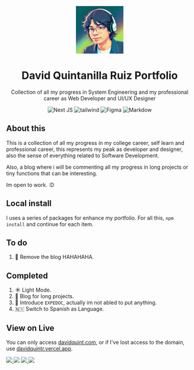 <div align="center">
    <img src="./public/davidquint-photo.png"  width="128px"></img>
    <h1>David Quintanilla Ruiz Portfolio</h1>
    <p>Collection of all my progress in System Engineering and my professional career as Web Developer and UI/UX Designer</p>
</div>


<div align="center">
    <img src="https://img.shields.io/badge/Next-black?style=for-the-badge&logo=next.js&logoColor=white" alt="Next JS">
    <img src="https://img.shields.io/badge/tailwindcss-%2338B2AC.svg?style=for-the-badge&logo=tailwind-css&color=black" alt="tailwind">
    <img src="https://img.shields.io/badge/figma-%23F24E1E.svg?style=for-the-badge&logo=figma&color=black" alt="Figma">
    <img src="https://img.shields.io/badge/markdown-%23000000.svg?style=for-the-badge&logo=markdown&logoColor=white" alt="Markdow">

</div>

## About this

This is a collection of all my progress in my college career, self learn and professional career, this represents my peak as developer and designer, also the sense of everything related to Software Development.

Also, a blog where i will be commenting all my progress in long projects or tiny functions that can be interesting.

Im open to work. :D

## Local install

I uses a series of packages for enhance my portfolio.
For all this, `npm install` and continue for each item.

## To do
1. 📕 Remove the blog HAHAHAHA.


## Completed
1. ☀️ Light Mode.
2. 📕 Blog for long projects.
3. 📘 Introduce `EXPEDOC`, actually im not abled to put anything.
5. 🇳🇮 Switch to Spanish as Language.

## View on Live

You can only access [davidquint.com](http://davidquintr.com/), or if I've lost access to the domain, use [davidquintr.vercel.app](https://davidquintr.vercel.app/).


<div >
    <a href="https://github.com/davidquintr/portfolio/blob/main/LICENSE">
        <img src="https://img.shields.io/badge/License-MIT-orange.svg">
    </a>
    <img src="https://img.shields.io/badge/Open%20to%20Work-IDK-orange">  
    <a href="https://davidquintr.github.io/portfolio/">
        <img src="https://img.shields.io/badge/Portfolio-Visit-0067c7">
    </a>
    <a href="https://www.wikiwand.com/es/Universidad_Centroamericana">
        <img src="https://img.shields.io/badge/🇳🇮%20Somos%20UCA-002044">
    </a>
</div>
